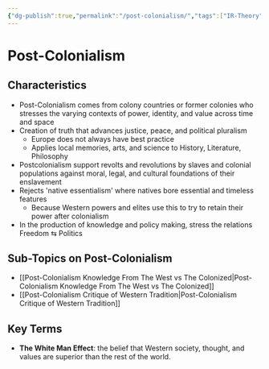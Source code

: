```yaml
---
{"dg-publish":true,"permalink":"/post-colonialism/","tags":["IR-Theory"]}
---
```


# Post-Colonialism

## Characteristics

- Post-Colonialism comes from colony countries or former colonies who stresses the varying contexts of power, identity, and value across time and space
- Creation of truth that advances justice, peace, and political pluralism
    - Europe does not always have best practice
    - Applies local memories, arts, and science to History, Literature, Philosophy
- Postcolonialism support revolts and revolutions by slaves and colonial populations against moral, legal, and cultural foundations of their enslavement
- Rejects 'native essentialism' where natives bore essential and timeless features
    - Because Western powers and elites use this to try to retain their power after colonialism
- In the production of knowledge and policy making, stress the relations Freedom $\leftrightarrows$ Politics

## Sub-Topics on Post-Colonialism

- [[Post-Colonialism Knowledge From The West vs The Colonized\|Post-Colonialism Knowledge From The West vs The Colonized]]
- [[Post-Colonialism Critique of Western Tradition\|Post-Colonialism Critique of Western Tradition]]

## Key Terms

- **The White Man Effect**: the belief that Western society, thought, and values are superior than the rest of the world.